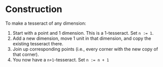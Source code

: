 Construction
============

To make a tesseract of any dimension:

1. Start with a point and 1 dimension. This is a 1-tesseract. Set `n := 1`.
2. Add a new dimension, move 1 unit in that dimension, and copy the existing tesseract there.
3. Join up corresponding points (i.e., every corner with the new copy of that corner).
4. You now have a `n+1`-tesseract. Set `n := n + 1`
